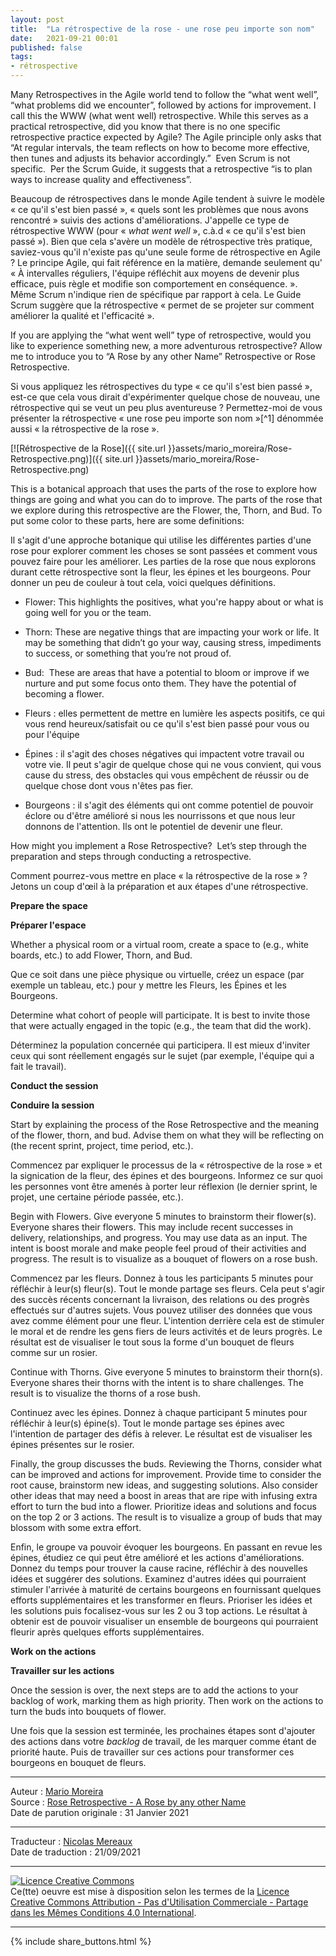 ```yaml
---
layout: post
title:  "La rétrospective de la rose - une rose peu importe son nom"
date:   2021-09-21 00:01
published: false
tags:
- rétrospective
---
```


Many Retrospectives in the Agile world tend to follow the “what went well”, “what problems did we encounter”, followed by actions for improvement. I call this the WWW (what went well) retrospective. While this serves as a practical retrospective, did you know that there is no one specific retrospective practice expected by Agile? The Agile principle only asks that “At regular intervals, the team reflects on how to become more effective, then tunes and adjusts its behavior accordingly.”  Even Scrum is not specific.  Per the Scrum Guide, it suggests that a retrospective “is to plan ways to increase quality and effectiveness”.

Beaucoup de rétrospectives dans le monde Agile tendent à suivre le modèle « ce qu'il s'est bien passé », « quels sont les problèmes que nous avons rencontré » suivis des actions d'améliorations. J'appelle ce type de rétrospective WWW (pour « _what went well_ », c.à.d « ce qu'il s'est bien passé »). Bien que cela s'avère un modèle de rétrospective très pratique, saviez-vous qu'il n'existe pas qu'une seule forme de rétrospective en Agile ?  Le principe Agile, qui fait référence en la matière, demande seulement qu' « À intervalles réguliers, l'équipe réfléchit aux moyens de devenir plus efficace, puis règle et modifie son comportement en conséquence. ». Même Scrum n'indique rien de spécifique par rapport à cela. Le Guide Scrum suggère que la rétrospective « permet de se projeter sur comment améliorer la qualité et l'efficacité ».

If you are applying the “what went well” type of retrospective, would you like to experience something new, a more adventurous retrospective? Allow me to introduce you to “A Rose by any other Name” Retrospective or Rose Retrospective.  

Si vous appliquez les rétrospectives du type « ce qu'il s'est bien passé », est-ce que cela vous dirait d'expérimenter quelque chose de nouveau, une rétrospective qui se veut un peu plus aventureuse ? Permettez-moi de vous présenter la rétrospective « une rose peu importe son nom »[^1] dénommée aussi « la rétrospective de la rose ».

[![Rétrospective de la Rose]({{ site.url }}assets/mario_moreira/Rose-Retrospective.png)]({{ site.url }}assets/mario_moreira/Rose-Retrospective.png)

This is a botanical approach that uses the parts of the rose to explore how things are going and what you can do to improve. The parts of the rose that we explore during this retrospective are the Flower, the, Thorn, and Bud. To put some color to these parts, here are some definitions:

Il s'agit d'une approche botanique qui utilise les différentes parties d'une rose pour explorer comment les choses se sont passées et comment vous pouvez faire pour les améliorer. Les parties de la rose que nous explorons durant cette rétrospective sont la fleur, les épines et les bourgeons. Pour donner un peu de couleur à tout cela, voici quelques définitions.

- Flower: This highlights the positives, what you're happy about or what is going well for you or the team.
- Thorn: These are negative things that are impacting your work or life. It may be something that didn’t go your way, causing stress, impediments to success, or something that you’re not proud of. 
- Bud:  These are areas that have a potential to bloom or improve if we nurture and put some focus onto them. They have the potential of becoming a flower. 

- Fleurs : elles permettent de mettre en lumière les aspects positifs, ce qui vous rend heureux/satisfait ou ce qu'il s'est bien passé pour vous ou pour l'équipe
- Épines : il s'agit des choses négatives qui impactent votre travail ou votre vie. Il peut s'agir de quelque chose qui ne vous convient, qui vous cause du stress, des obstacles qui vous empêchent de réussir ou de quelque chose dont vous n'êtes pas fier.
- Bourgeons : il s'agit des éléments qui ont comme potentiel de pouvoir éclore ou d'être amélioré si nous les nourrissons et que nous leur donnons de l'attention. Ils ont le potentiel de devenir une fleur.

How might you implement a Rose Retrospective?  Let’s step through the preparation and steps through conducting a retrospective. 

Comment pourrez-vous mettre en place « la rétrospective de la rose » ? Jetons un coup d'œil à la préparation et aux étapes d'une rétrospective.

**Prepare the space**

**Préparer l'espace**

Whether a physical room or a virtual room, create a space to (e.g., white boards, etc.) to add Flower, Thorn, and Bud.   

Que ce soit dans une pièce physique ou virtuelle, créez un espace (par exemple un tableau, etc.) pour y mettre les Fleurs, les Épines et les Bourgeons.

Determine what cohort of people will participate. It is best to invite those that were actually engaged in the topic (e.g., the team that did the work).

Déterminez la population concernée qui participera. Il est mieux d'inviter ceux qui sont réellement engagés sur le sujet (par exemple, l'équipe qui a fait le travail).

**Conduct the session**

**Conduire la session**

Start by explaining the process of the Rose Retrospective and the meaning of the flower, thorn, and bud. Advise them on what they will be reflecting on (the recent sprint, project, time period, etc.). 

Commencez par expliquer le processus de la « rétrospective de la rose » et la signication de la fleur, des épines et des bourgeons. Informez ce sur quoi les personnes vont être amenés à porter leur réflexion (le dernier sprint, le projet, une certaine période passée, etc.).

Begin with Flowers. Give everyone 5 minutes to brainstorm their flower(s). Everyone shares their flowers. This may include recent successes in delivery, relationships, and progress. You may use data as an input. The intent is boost morale and make people feel proud of their activities and progress. The result is to visualize as a bouquet of flowers on a rose bush.

Commencez par les fleurs. Donnez à tous les participants 5 minutes pour réfléchir à leur(s) fleur(s). Tout le monde partage ses fleurs. Cela peut s'agir des succès récents concernant la livraison, des relations ou des progrès effectués sur d'autres sujets. Vous pouvez utiliser des données que vous avez comme élément pour une fleur. L'intention derrière cela est de stimuler le moral et de rendre les gens fiers de leurs activités et de leurs progrès. Le résultat est de visualiser le tout sous la forme d'un bouquet de fleurs comme sur un rosier.

Continue with Thorns. Give everyone 5 minutes to brainstorm their thorn(s).  Everyone shares their thorns with the intent is to share challenges. The result is to visualize the thorns of a rose bush.   

Continuez avec les épines. Donnez à chaque participant 5 minutes pour réfléchir à leur(s) épine(s). Tout le monde partage ses épines avec l'intention de partager des défis à relever. Le résultat est de visualiser les épines présentes sur le rosier.

Finally, the group discusses the buds. Reviewing the Thorns, consider what can be improved and actions for improvement. Provide time to consider the root cause, brainstorm new ideas, and suggesting solutions. Also consider other ideas that may need a boost in areas that are ripe with infusing extra effort to turn the bud into a flower. Prioritize ideas and solutions and focus on the top 2 or 3 actions. The result is to visualize a group of buds that may blossom with some extra effort. 

Enfin, le groupe va pouvoir évoquer les bourgeons. En passant en revue les épines, étudiez ce qui peut être amélioré et les actions d'améliorations. Donnez du temps pour trouver la cause racine, réfléchir à des nouvelles idées et suggérer des solutions. Examinez d'autres idées qui pourraient stimuler l'arrivée à maturité de certains bourgeons en fournissant quelques efforts supplémentaires et les transformer en fleurs. Prioriser les idées et les solutions puis focalisez-vous sur les 2 ou 3 top actions. Le résultat à obtenir est de pouvoir visualiser un ensemble de bourgeons qui pourraient fleurir après quelques efforts supplémentaires.

**Work on the actions**

**Travailler sur les actions**

Once the session is over, the next steps are to add the actions to your backlog of work, marking them as high priority. Then work on the actions to turn the buds into bouquets of flower.

Une fois que la session est terminée, les prochaines étapes sont d'ajouter des actions dans votre _backlog_ de travail, de les marquer comme étant de priorité haute. Puis de travailler sur ces actions pour transformer ces bourgeons en bouquet de fleurs.

---
Auteur : [Mario Moreira](https://www.blogger.com/profile/00969447879025623968)  
Source : [Rose Retrospective - A Rose by any other Name ](https://cmforagile.blogspot.com/2021/01/rose-retrospective-rose-by-any-other.html)  
Date de parution originale : 31 Janvier 2021  

---
Traducteur : [Nicolas Mereaux](http://www.les-traducteurs-agiles.org/traducteurs/)  
Date de traduction : 21/09/2021  

---

<a rel="license" href="http://creativecommons.org/licenses/by-nc-sa/4.0/"><img alt="Licence Creative Commons" style="border-width:0" src="http://i.creativecommons.org/l/by-nc-sa/4.0/88x31.png" /></a><br />Ce(tte) oeuvre est mise à disposition selon les termes de la <a rel="license" href="http://creativecommons.org/licenses/by-nc-sa/4.0/">Licence Creative Commons Attribution - Pas d'Utilisation Commerciale - Partage dans les Mêmes Conditions 4.0 International</a>.

---

{% include share_buttons.html %}
